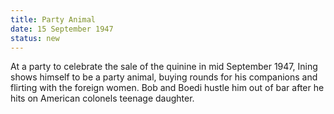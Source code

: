 ```yaml
---
title: Party Animal
date: 15 September 1947 
status: new
---
```


At a party to celebrate the sale of the quinine in mid September 1947,
Ining shows himself to be a party animal, buying rounds for his
companions and flirting with the foreign women. Bob and Boedi hustle him
out of bar after he hits on American colonels teenage daughter.

